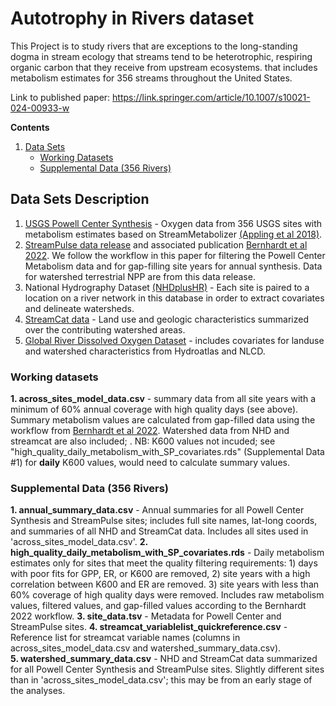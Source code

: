# Autotrophy in Rivers dataset

This Project is to study rivers that are exceptions to the long-standing dogma in stream ecology that streams tend to be heterotrophic, respiring organic carbon that they receive from upstream ecosystems.  that includes metabolism estimates for 356 streams throughout the United States. 

Link to published paper: 
https://link.springer.com/article/10.1007/s10021-024-00933-w


**Contents**
  
1. [Data Sets](#data-sets-description)  
    - [Working Datasets](#working-datasets)  
    - [Supplemental Data (356 Rivers)](#data-356-rivers)  

<!-- Data Sets description -->
## Data Sets Description

1.  [USGS Powell Center Synthesis](https://www.sciencebase.gov/catalog/item/59eb9c0ae4b0026a55ffe389) - Oxygen data from 356 USGS sites with metabolism estimates based on StreamMetabolizer [(Appling et al 2018)](https://www.nature.com/articles/sdata2018292). 
2. [StreamPulse data release](https://figshare.com/articles/software/Code_and_RDS_data_for_Bernhardt_et_al_2022_PNAS_/19074140?backTo=/collections/Data_and_code_for_Bernhardt_et_al_2022_PNAS_/5812160) and associated publication [Bernhardt et al 2022](https://www.pnas.org/doi/abs/10.1073/pnas.2121976119). We follow the workflow in this paper for filtering the Powell Center Metabolism data and for gap-filling site years for annual synthesis. Data for watershed terrestrial NPP are from this data release.
3. National Hydrography Dataset [(NHDplusHR)](https://www.usgs.gov/national-hydrography/nhdplus-high-resolution) - Each site is paired to a location on a river network in this database in order to extract covariates and delineate watersheds. 
4. [StreamCat data](https://www.epa.gov/national-aquatic-resource-surveys/streamcat-dataset) - Land use and geologic characteristics summarized over the contributing watershed areas. 
5. [Global River Dissolved Oxygen Dataset](https://www.sciencebase.gov/catalog/item/606f60afd34ef99870188ee5) - includes covariates for landuse and watershed characteristics from Hydroatlas and NLCD.

<!-- Working data -->
### Working datasets
**1. across_sites_model_data.csv**  -  summary data from all site years with a minimum of 60% annual coverage with high quality days (see above). Summary metabolism values are calculated from gap-filled data using the workflow from [Bernhardt et al 2022](https://www.pnas.org/doi/abs/10.1073/pnas.2121976119). Watershed data from NHD and streamcat are also included; .  NB: K600 values not incuded; see "high_quality_daily_metabolism_with_SP_covariates.rds"  (Supplemental Data #1) for **daily** K600 values, would need to calculate summary values.


<!-- Supplemental Data (356 Rivers) -->
### Supplemental Data (356 Rivers)

**1. annual_summary_data.csv**  -  Annual summaries for all Powell Center Synthesis and StreamPulse sites; includes full site names, lat-long coords, and summaries of all NHD and StreamCat data.  Includes all sites used in 'across_sites_model_data.csv'.
**2. high_quality_daily_metabolism_with_SP_covariates.rds**  -  Daily metabolism estimates only for sites that meet the quality filtering requirements: 1) days with poor fits for GPP, ER, or K600 are removed, 2) site years with a high correlation between K600 and ER are removed. 3) site years with less than 60% coverage of high quality days were removed. Includes raw metabolism values, filtered values, and gap-filled values according to the Bernhardt 2022 workflow. 
**3. site_data.tsv**  -  Metadata for Powell Center and StreamPulse sites. 
**4. streamcat_variablelist_quickreference.csv**  -  Reference list for streamcat variable names (columns in across_sites_model_data.csv and watershed_summary_data.csv).  
**5. watershed_summary_data.csv**  -  NHD and StreamCat data summarized for all Powell Center Synthesis and StreamPulse sites.  Slightly different sites than in 'across_sites_model_data.csv'; this may be from an early stage of the analyses. 


